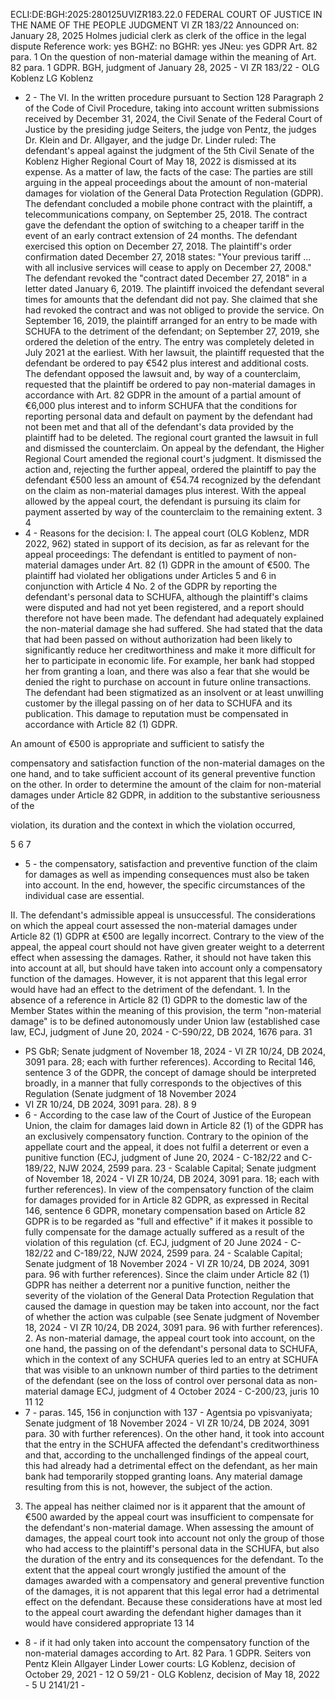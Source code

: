 ECLI:DE:BGH:2025:280125UVIZR183.22.0
FEDERAL COURT OF JUSTICE
IN THE NAME OF THE PEOPLE
JUDGMENT
VI ZR 183/22
Announced on:
January 28, 2025
Holmes
judicial clerk
as clerk
of the office
in the legal dispute
Reference work: yes
BGHZ: no
BGHR: yes
JNeu: yes
GDPR Art. 82 para. 1
On the question of non-material damage within the meaning of Art. 82 para. 1 GDPR.
BGH, judgment of January 28, 2025 - VI ZR 183/22 - OLG Koblenz
LG Koblenz
- 2 -
The VI. In the written procedure pursuant to Section 128 Paragraph 2 of the Code of Civil Procedure, taking into account written submissions received by December 31, 2024, the Civil Senate of the Federal Court of Justice by the presiding judge Seiters, the judge von Pentz, the judges Dr. Klein and Dr. Allgayer, and the judge Dr. Linder ruled: The defendant's appeal against the judgment of the 5th Civil Senate of the Koblenz Higher Regional Court of May 18, 2022 is dismissed at its expense. As a matter of law, the facts of the case: The parties are still arguing in the appeal proceedings about the amount of non-material damages for violation of the General Data Protection Regulation (GDPR). The defendant concluded a mobile phone contract with the plaintiff, a telecommunications company, on September 25, 2018. The contract gave the defendant the option of switching to a cheaper tariff in the event of an early contract extension of 24 months. The defendant exercised this option on December 27, 2018. The plaintiff's order confirmation dated December 27, 2018 states: "Your previous tariff ... with all inclusive services will cease to apply on December 27, 2008." The defendant revoked the "contract dated December 27, 2018" in a letter dated January 6, 2019. The plaintiff invoiced the defendant several times for amounts that the defendant did not pay. She claimed that she had revoked the contract and was not obliged to provide the service. On September 16, 2019, the plaintiff arranged for an entry to be made with SCHUFA to the detriment of the defendant; on September 27, 2019, she ordered the deletion of the entry. The entry was completely deleted in July 2021 at the earliest. With her lawsuit, the plaintiff requested that the defendant be ordered to pay €542 plus interest and additional costs. The defendant opposed the lawsuit and, by way of a counterclaim, requested that the plaintiff be ordered to pay non-material damages in accordance with Art. 82 GDPR in the amount of a partial amount of €6,000 plus interest and to inform SCHUFA that the conditions for reporting personal data and default on payment by the defendant had not been met and that all of the defendant's data provided by the plaintiff had to be deleted. The regional court granted the lawsuit in full and dismissed the counterclaim. On appeal by the defendant, the Higher Regional Court amended the regional court's judgment. It dismissed the action and, rejecting the further appeal, ordered the plaintiff to pay the defendant €500 less an amount of €54.74 recognized by the defendant on the claim as non-material damages plus interest. With the appeal allowed by the appeal court, the defendant is pursuing its claim for payment asserted by way of the counterclaim to the remaining extent.
3
4
- 4 -
Reasons for the decision:
I.
The appeal court (OLG Koblenz, MDR 2022, 962) stated in support of its decision, as far as relevant for the appeal proceedings: The defendant is entitled to payment of non-material damages under Art. 82 (1) GDPR in the amount of €500. The plaintiff had violated her obligations under Articles 5 and 6 in conjunction with Article 4 No. 2 of the GDPR by reporting the defendant's personal data to SCHUFA, although the plaintiff's claims were disputed and had not yet been registered, and a report should therefore not have been made. The defendant had adequately explained the non-material damage she had suffered. She had stated that the data that had been passed on without authorization had been likely to significantly reduce her creditworthiness and make it more difficult for her to participate in economic life. For example, her bank had stopped her from granting a loan, and there was also a fear that she would be denied the right to purchase on account in future online transactions. The defendant had been stigmatized as an insolvent or at least unwilling customer by the illegal passing on of her data to SCHUFA and its publication. This damage to reputation must be compensated in accordance with Article 82 (1) GDPR.

An amount of €500 is appropriate and sufficient to satisfy the

compensatory and satisfaction function of the non-material damages on the one hand, and to take sufficient account of its general preventive function on the other. In order to determine the amount of the claim for non-material damages under Article 82 GDPR, in addition to the substantive seriousness of the

violation, its duration and the context in which the violation occurred,

5
6
7
- 5 -
the compensatory, satisfaction and preventive function of the claim for damages as well as impending consequences must also be taken into account. In the end, however, the specific circumstances of the individual case are essential.

II.
The defendant's admissible appeal is unsuccessful. The considerations on which the appeal court assessed the non-material damages under Article 82 (1) GDPR at €500 are legally incorrect. Contrary to the view of the appeal, the appeal court should not have given greater weight to a deterrent effect when assessing the damages. Rather, it should not have taken this into account at all, but should have taken into account only a compensatory function of the damages. However, it is not apparent that this legal error would have had an effect to the detriment of the defendant. 1. In the absence of a reference in Article 82 (1) GDPR to the domestic law of the Member States within the meaning of this provision, the term "non-material damage" is to be defined autonomously under Union law
(established case law, ECJ, judgment of June 20, 2024 - C-590/22, DB 2024, 1676 para. 31
- PS GbR; Senate judgment of November 18, 2024 - VI ZR 10/24, DB 2024, 3091
para. 28; each with further references). According to Recital 146, sentence 3 of the GDPR, the concept of
damage should be interpreted broadly, in a manner that fully corresponds to the objectives of this
Regulation (Senate judgment of 18 November 2024
- VI ZR 10/24, DB 2024, 3091 para. 28).
8
9
- 6 -
According to the case law of the Court of Justice of the European Union,
the claim for damages laid down in Article 82 (1) of the GDPR
has an exclusively compensatory function. Contrary to the opinion of the
appellate court and the appeal, it does not fulfil a deterrent or even a punitive function (ECJ, judgment of June 20, 2024 - C-182/22 and C-189/22, NJW 2024, 2599
para. 23 - Scalable Capital; Senate judgment of November 18, 2024 - VI ZR 10/24,
DB 2024, 3091 para. 18; each with further references).
In view of the compensatory function of the claim for damages provided for in Article 82 GDPR, as expressed in Recital 146, sentence 6 GDPR, monetary compensation based on Article 82 GDPR is to be regarded as "full and effective" if it makes it possible to fully compensate for the damage actually suffered as a result of the violation of this regulation (cf. ECJ, judgment of 20 June 2024 - C-182/22 and C-189/22, NJW 2024, 2599 para. 24 - Scalable Capital; Senate judgment of 18 November 2024 - VI ZR 10/24, DB 2024, 3091 para. 96 with further references). Since the claim under Article 82 (1) GDPR has neither a deterrent nor a punitive function, neither the severity of the violation of the General Data Protection Regulation that caused the damage in question may be taken into account, nor the fact of whether the action was culpable (see Senate judgment of November 18, 2024 - VI ZR 10/24, DB 2024, 3091 para. 96 with further references). 2. As non-material damage, the appeal court took into account, on the one hand, the
passing on of the defendant's personal data to SCHUFA, which
in the context of any SCHUFA queries led to an entry at SCHUFA that was visible to an unknown number of
third parties to the detriment of the defendant (see on the loss of control over personal data as non-material damage ECJ, judgment of 4 October 2024 - C-200/23, juris
10
11
12
- 7 -
paras. 145, 156 in conjunction with 137 - Agentsia po vpisvaniyata; Senate judgment of 18 November 2024 - VI ZR 10/24, DB 2024, 3091 para. 30 with further references). On the other hand, it took into account that the entry in the SCHUFA affected the defendant's creditworthiness and that, according to the unchallenged findings of the appeal court, this had already had a detrimental effect on the defendant, as her main bank had temporarily stopped granting loans. Any material damage resulting from this is not, however, the subject of the action.
3. The appeal has neither claimed nor is it apparent that the amount of €500 awarded by the appeal court was insufficient to compensate for the defendant's non-material damage. When assessing the amount of damages, the appeal court took into account not only the group of those who had access to the plaintiff's personal data in the SCHUFA, but also the duration of the entry and its consequences for the defendant. To the extent that the appeal court wrongly justified the amount of the damages awarded with a compensatory and general preventive function of the damages, it is not apparent that this legal error had a detrimental effect on the defendant. Because these considerations have at most led to the appeal court awarding the defendant higher damages than it would have considered appropriate
13
14
- 8 -
if it had only taken into account the compensatory function of the non-material damages
according to Art. 82 Para. 1 GDPR.
Seiters von Pentz Klein
Allgayer Linder
Lower courts:
LG Koblenz, decision of October 29, 2021 - 12 O 59/21 -
OLG Koblenz, decision of May 18, 2022 - 5 U 2141/21 -
